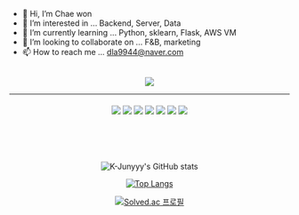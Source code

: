 - 👋 Hi, I’m Chae won
- 👀 I’m interested in ... Backend, Server, Data
- 🌱 I’m currently learning ... Python, sklearn, Flask, AWS VM
- 💞️ I’m looking to collaborate on ... F&B, marketing
- 📫 How to reach me ... dla9944@naver.com
<br>
<div align="center"> 
<img src="https://capsule-render.vercel.app/api?type=shark&color=auto&height=200&section=header&text=Chaewon's%20github&fontSize=40" />
<hr>

<h4 STACK></h4>
<img src="https://img.shields.io/badge/python-FFFE04?style=flat&logo=python&logoColor=3776AB"/> <img src="https://img.shields.io/badge/sklearn-grey?style=flat&logo=scikitlearn&logoColor=F7931E"/> <img src="https://img.shields.io/badge/pytorch-black?style=flat&logo=pytorch&logoColor=EE4C2C"/> <img src="https://img.shields.io/badge/pandas-white?style=flat&logo=pandas&logoColor=150458"/>
<img src="https://img.shields.io/badge/tensorflow-F4F4F4?style=flat&logo=tensorflow&logoColor=FF740E"/> <img src="https://img.shields.io/badge/keras-F80000?style=flat&logo=keras&logoColor=ffffff"/>
<img src="https://img.shields.io/badge/docker-white?style=flat&logo=docker&logoColor=2BA4FE"/>
</div>


<br>
<br>
<br>
<br>
<div align="center">

![K-Junyyy's GitHub stats](https://github-readme-stats.vercel.app/api?username=ChaeWonIm0&show_icons=true&theme=dracula)


[![Top Langs](https://github-readme-stats.vercel.app/api/top-langs/?username=ChaeWonIm0&langs_count=10&layout=compact&theme=blue)](https://github.com/ChaeWonIm0/ChaeWonIm0)

[![Solved.ac
프로필](http://mazassumnida.wtf/api/v2/generate_badge?boj=dla9944)](https://solved.ac/dla9944)

  
</div>

<!---
ChaeWonIm0/ChaeWonIm0 is a ✨ special ✨ repository because its `README.md` (this file) appears on your GitHub profile.
You can click the Preview link to take a look at your changes.
--->

